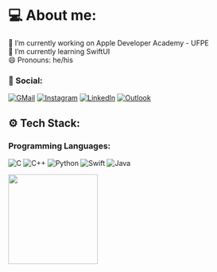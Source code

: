 # 💻 About me:
🔭 I’m currently working on Apple Developer Academy - UFPE<br>🌱 I’m currently learning SwiftUI<br>😄 Pronouns: he/his<br>

### 👤 Social: 
[![GMail](https://img.shields.io/badge/Gmail-EA4335?logo=gmail&logoColor=white)](aam4@cin.ufpe.br)
[![Instagram](https://img.shields.io/badge/Instagram-%23E4405F.svg?logo=Instagram&logoColor=white)](https://www.instagram.com/arthurmarsaro/)
[![LinkedIn](https://img.shields.io/badge/LinkedIn-%230077B5.svg?logo=linkedin&logoColor=white)](www.linkedin.com/in/arthur-marsaro-87a486230)
[![Outlook](https://img.shields.io/badge/Microsoft_Outlook-0078D4?logo=microsoft-outlook&logoColor=white)](arthurmarsaro@hotmail.com)



<!--
**arthurmarsar0/arthurmarsar0** is a ✨ _special_ ✨ repository because its `README.md` (this file) appears on your GitHub profile.

Here are some ideas to get you started:

- 🔭 I’m currently working on ...
- 🌱 I’m currently learning ...
- 👯 I’m looking to collaborate on ...
- 🤔 I’m looking for help with ...
- 💬 Ask me about ...
- 📫 How to reach me: ...
- 😄 Pronouns: ...
- ⚡ Fun fact: ...
-->

## ⚙️ Tech Stack:

### Programming Languages:
![C](https://img.shields.io/badge/c-%2300599C.svg?style=for-the-badge&logo=c&logoColor=white) 
![C++](https://img.shields.io/badge/c++-%2300599C.svg?style=for-the-badge&logo=c%2B%2B&logoColor=white)
![Python](https://img.shields.io/badge/Python-3776AB?logo=python&logoColor=white&style=for-the-badge)
![Swift](https://img.shields.io/badge/-swift-F05138?logo=swift&logoColor=white&style=for-the-badge)
![Java](https://img.shields.io/badge/Java-ED8B00?logo=java&logoColor=white&style=for-the-badge)
<div>
<a href="https://github.com/arthurmarsar0">
<img loading="lazy" height="180em" src="https://github-readme-stats.vercel.app/api/top-langs/?username=arthurmarsar0&layout=compact&langs_count=7&theme=swift"/>
<!-- <img loading="lazy" height="180em" src="https://github-readme-stats.vercel.app/api?username=arthurmarsar0&show_icons=true&theme=swift&include_all_commits=true&count_private=true"/> -->
</div>

